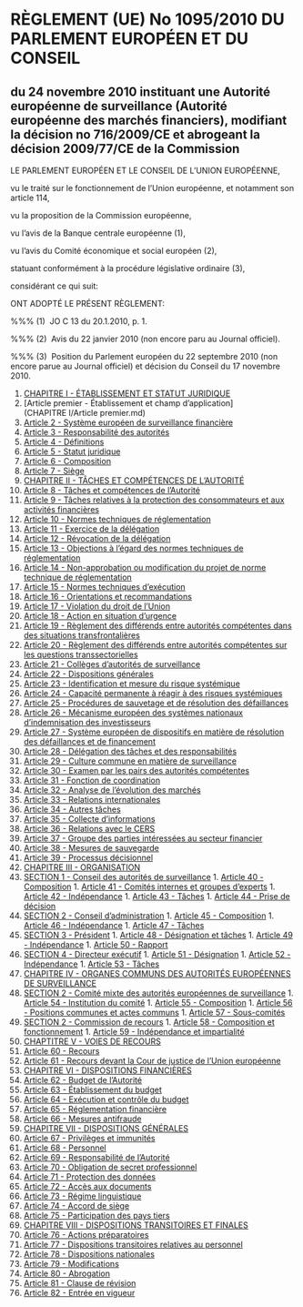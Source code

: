 # RÈGLEMENT (UE) No 1095/2010 DU PARLEMENT EUROPÉEN ET DU CONSEIL

## du 24 novembre 2010 instituant une Autorité européenne de surveillance (Autorité européenne des marchés financiers), modifiant la décision no 716/2009/CE et abrogeant la décision 2009/77/CE de la Commission

LE PARLEMENT EUROPÉEN ET LE CONSEIL DE L’UNION EUROPÉENNE,

vu le traité sur le fonctionnement de l’Union européenne, et notamment son article 114,

vu la proposition de la Commission européenne,

vu l’avis de la Banque centrale européenne (1),

vu l’avis du Comité économique et social européen (2),

statuant conformément à la procédure législative ordinaire (3),

considérant ce qui suit:

ONT ADOPTÉ LE PRÉSENT RÈGLEMENT:

%%% (1)  JO C 13 du 20.1.2010, p. 1.

%%% (2)  Avis du 22 janvier 2010 (non encore paru au Journal officiel).

%%% (3)  Position du Parlement européen du 22 septembre 2010 (non encore parue au Journal officiel) et décision du Conseil du 17 novembre 2010.

1. [CHAPITRE I - ÉTABLISSEMENT ET STATUT JURIDIQUE](CHAPITRE I)
  1. [Article premier - Établissement et champ d’application](CHAPITRE I/Article premier.md)
  1. [Article 2 - Système européen de surveillance financière](CHAPITRE I/Article 2.md)
  1. [Article 3 - Responsabilité des autorités](CHAPITRE I/Article 3.md)
  1. [Article 4 - Définitions](CHAPITRE I/Article 4.md)
  1. [Article 5 - Statut juridique](CHAPITRE I/Article 5.md)
  1. [Article 6 - Composition](CHAPITRE I/Article 6.md)
  1. [Article 7 - Siège](CHAPITRE I/Article 7.md)
1. [CHAPITRE II - TÂCHES ET COMPÉTENCES DE L’AUTORITÉ](CHAPITRE II)
  1. [Article 8 - Tâches et compétences de l’Autorité](CHAPITRE II/Article 8.md)
  1. [Article 9 - Tâches relatives à la protection des consommateurs et aux activités financières](CHAPITRE II/Article 9.md)
  1. [Article 10 - Normes techniques de réglementation](CHAPITRE II/Article 10.md)
  1. [Article 11 - Exercice de la délégation](CHAPITRE II/Article 11.md)
  1. [Article 12 - Révocation de la délégation](CHAPITRE II/Article 12.md)
  1. [Article 13 - Objections à l’égard des normes techniques de réglementation](CHAPITRE II/Article 13.md)
  1. [Article 14 - Non-approbation ou modification du projet de norme technique de réglementation](CHAPITRE II/Article 14.md)
  1. [Article 15 - Normes techniques d’exécution](CHAPITRE II/Article 15.md)
  1. [Article 16 - Orientations et recommandations](CHAPITRE II/Article 16.md)
  1. [Article 17 - Violation du droit de l’Union](CHAPITRE II/Article 17.md)
  1. [Article 18 - Action en situation d’urgence](CHAPITRE II/Article 18.md)
  1. [Article 19 - Règlement des différends entre autorités compétentes dans des situations transfrontalières](CHAPITRE II/Article 19.md)
  1. [Article 20 - Règlement des différends entre autorités compétentes sur les questions transsectorielles](CHAPITRE II/Article 20.md)
  1. [Article 21 - Collèges d’autorités de surveillance](CHAPITRE II/Article 21.md)
  1. [Article 22 - Dispositions générales](CHAPITRE II/Article 22.md)
  1. [Article 23 - Identification et mesure du risque systémique](CHAPITRE II/Article 23.md)
  1. [Article 24 - Capacité permanente à réagir à des risques systémiques](CHAPITRE II/Article 24.md)
  1. [Article 25 - Procédures de sauvetage et de résolution des défaillances](CHAPITRE II/Article 25.md)
  1. [Article 26 - Mécanisme européen des systèmes nationaux d’indemnisation des investisseurs](CHAPITRE II/Article 26.md)
  1. [Article 27 - Système européen de dispositifs en matière de résolution des défaillances et de financement](CHAPITRE II/Article 27.md)
  1. [Article 28 - Délégation des tâches et des responsabilités](CHAPITRE II/Article 28.md)
  1. [Article 29 - Culture commune en matière de surveillance](CHAPITRE II/Article 29.md)
  1. [Article 30 - Examen par les pairs des autorités compétentes](CHAPITRE II/Article 30.md)
  1. [Article 31 - Fonction de coordination](CHAPITRE II/Article 31.md)
  1. [Article 32 - Analyse de l’évolution des marchés](CHAPITRE II/Article 32.md)
  1. [Article 33 - Relations internationales](CHAPITRE II/Article 33.md)
  1. [Article 34 - Autres tâches](CHAPITRE II/Article 34.md)
  1. [Article 35 - Collecte d’informations](CHAPITRE II/Article 35.md)
  1. [Article 36 - Relations avec le CERS](CHAPITRE II/Article 36.md)
  1. [Article 37 - Groupe des parties intéressées au secteur financier](CHAPITRE II/Article 37.md)
  1. [Article 38 - Mesures de sauvegarde](CHAPITRE II/Article 38.md)
  1. [Article 39 - Processus décisionnel](CHAPITRE II/Article 39.md)
1. [CHAPITRE III - ORGANISATION](CHAPITRE III)
  1. [SECTION 1 - Conseil des autorités de surveillance](CHAPITRE III/SECTION 1)
    1. [Article 40 - Composition](CHAPITRE III/SECTION 1/Article 40.md)
    1. [Article 41 - Comités internes et groupes d’experts](CHAPITRE III/SECTION 1/Article 41.md)
    1. [Article 42 - Indépendance](CHAPITRE III/SECTION 1/Article 42.md)
    1. [Article 43 - Tâches](CHAPITRE III/SECTION 1/Article 43.md)
    1. [Article 44 - Prise de décision](CHAPITRE III/SECTION 1/Article 44.md)
  1. [SECTION 2 - Conseil d’administration](CHAPITRE III/SECTION 2)
    1. [Article 45 - Composition](CHAPITRE III/SECTION 2/Article 45.md)
    1. [Article 46 - Indépendance](CHAPITRE III/SECTION 2/Article 46.md)
    1. [Article 47 - Tâches](CHAPITRE III/SECTION 2/Article 47.md)
  1. [SECTION 3 - Président](CHAPITRE III/SECTION 3)
    1. [Article 48 - Désignation et tâches](CHAPITRE III/SECTION 3/Article 48.md)
    1. [Article 49 - Indépendance](CHAPITRE III/SECTION 3/Article 49.md)
    1. [Article 50 - Rapport](CHAPITRE III/SECTION 3/Article 50.md)
  1. [SECTION 4 - Directeur exécutif](CHAPITRE III/SECTION 4)
    1. [Article 51 - Désignation](CHAPITRE III/SECTION 4/Article 51.md)
    1. [Article 52 - Indépendance](CHAPITRE III/SECTION 4/Article 52.md)
    1. [Article 53 - Tâches](CHAPITRE III/SECTION 4/Article 53.md)
1. [CHAPITRE IV - ORGANES COMMUNS DES AUTORITÉS EUROPÉENNES DE SURVEILLANCE](CHAPITRE IV)
  1. [SECTION 2 - Comité mixte des autorités européennes de surveillance](CHAPITRE IV/SECTION 2)
    1. [Article 54 - Institution du comité](CHAPITRE IV/SECTION 2/Article 54.md)
    1. [Article 55 - Composition](CHAPITRE IV/SECTION 2/Article 55.md)
    1. [Article 56 - Positions communes et actes communs](CHAPITRE IV/SECTION 2/Article 56.md)
    1. [Article 57 - Sous-comités](CHAPITRE IV/SECTION 2/Article 57.md)
  1. [SECTION 2 - Commission de recours](CHAPITRE IV/SECTION 2)
    1. [Article 58 - Composition et fonctionnement](CHAPITRE IV/SECTION 2/Article 58.md)
    1. [Article 59 - Indépendance et impartialité](CHAPITRE IV/SECTION 2/Article 59.md)
1. [CHAPTITRE V - VOIES DE RECOURS](CHAPTITRE V)
  1. [Article 60 - Recours](CHAPTITRE V/Article 60.md)
  1. [Article 61 - Recours devant la Cour de justice de l’Union européenne](CHAPTITRE V/Article 61.md)
1. [CHAPITRE VI - DISPOSITIONS FINANCIÈRES](CHAPITRE VI)
  1. [Article 62 - Budget de l’Autorité](CHAPITRE VI/Article 62.md)
  1. [Article 63 - Établissement du budget](CHAPITRE VI/Article 63.md)
  1. [Article 64 - Exécution et contrôle du budget](CHAPITRE VI/Article 64.md)
  1. [Article 65 - Réglementation financière](CHAPITRE VI/Article 65.md)
  1. [Article 66 - Mesures antifraude](CHAPITRE VI/Article 66.md)
1. [CHAPITRE VII - DISPOSITIONS GÉNÉRALES](CHAPITRE VII)
  1. [Article 67 - Privilèges et immunités](CHAPITRE VII/Article 67.md)
  1. [Article 68 - Personnel](CHAPITRE VII/Article 68.md)
  1. [Article 69 - Responsabilité de l’Autorité](CHAPITRE VII/Article 69.md)
  1. [Article 70 - Obligation de secret professionnel](CHAPITRE VII/Article 70.md)
  1. [Article 71 - Protection des données](CHAPITRE VII/Article 71.md)
  1. [Article 72 - Accès aux documents](CHAPITRE VII/Article 72.md)
  1. [Article 73 - Régime linguistique](CHAPITRE VII/Article 73.md)
  1. [Article 74 - Accord de siège](CHAPITRE VII/Article 74.md)
  1. [Article 75 - Participation des pays tiers](CHAPITRE VII/Article 75.md)
1. [CHAPITRE VIII - DISPOSITIONS TRANSITOIRES ET FINALES](CHAPITRE VIII)
  1. [Article 76 - Actions préparatoires](CHAPITRE VIII/Article 76.md)
  1. [Article 77 - Dispositions transitoires relatives au personnel](CHAPITRE VIII/Article 77.md)
  1. [Article 78 - Dispositions nationales](CHAPITRE VIII/Article 78.md)
  1. [Article 79 - Modifications](CHAPITRE VIII/Article 79.md)
  1. [Article 80 - Abrogation](CHAPITRE VIII/Article 80.md)
  1. [Article 81 - Clause de révision](CHAPITRE VIII/Article 81.md)
  1. [Article 82 - Entrée en vigueur](CHAPITRE VIII/Article 82.md)
